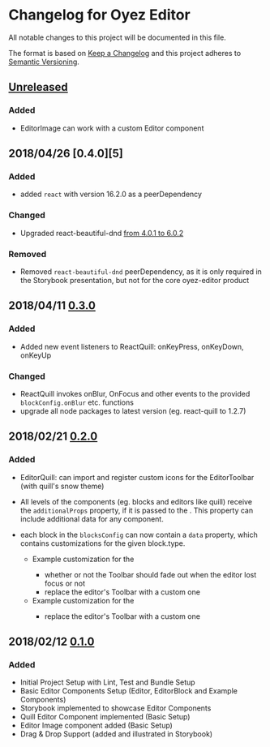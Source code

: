 # Changelog for Oyez Editor

All notable changes to this project will be documented in this file.

The format is based on [Keep a Changelog](http://keepachangelog.com/en/1.0.0/) and
this project adheres to [Semantic Versioning](http://semver.org/spec/v2.0.0.html).

## [Unreleased][1]

### Added

* EditorImage can work with a custom Editor component

## 2018/04/26 [0.4.0][5]

### Added

* added `react` with version 16.2.0 as a peerDependency

### Changed

* Upgraded react-beautiful-dnd [from 4.0.1 to 6.0.2](https://github.com/atlassian/react-beautiful-dnd/releases/tag/v6.0.2)

### Removed

* Removed `react-beautiful-dnd` peerDependency, as it is only required in the Storybook
  presentation, but not for the core oyez-editor product

## 2018/04/11 [0.3.0][4]

### Added

* Added new event listeners to ReactQuill: onKeyPress, onKeyDown, onKeyUp

### Changed

* ReactQuill invokes onBlur, OnFocus and other events to the provided `blockConfig.onBlur`
  etc. functions
* upgrade all node packages to latest version (eg. react-quill to 1.2.7)

## 2018/02/21 [0.2.0][3]

### Added

* EditorQuill: can import and register custom icons for the EditorToolbar (with
  quill's snow theme)

* All levels of the <Editor> components (eg. blocks and editors like quill)
  receive the `additionalProps` property, if it is passed to the <Editor />.
  This property can include additional data for any component.
* each block in the `blocksConfig` can now contain a `data` property, which contains
  customizations for the given block.type.
  * Example customization for the <EditorQuill />
    * whether or not the Toolbar should fade out when the editor lost focus or not
    * replace the editor's Toolbar with a custom one
  * Example customization for the <EditorImage />
    * replace the editor's Toolbar with a custom one

## 2018/02/12 [0.1.0][2]

### Added

* Initial Project Setup with Lint, Test and Bundle Setup
* Basic Editor Components Setup (Editor, EditorBlock and Example Components)
* Storybook implemented to showcase Editor Components
* Quill Editor Component implemented (Basic Setup)
* Editor Image component added (Basic Setup)
* Drag & Drop Support (added and illustrated in Storybook)

[1]: https://github.com/lovelysystems/oyez-editor/compare/v0.4.0...HEAD
[2]: https://github.com/lovelysystems/oyez-editor/releases/tag/v0.1.0
[3]: https://github.com/lovelysystems/oyez-editor/compare/v0.1.0...v0.2.0
[4]: https://github.com/lovelysystems/oyez-editor/compare/v0.2.0...v0.3.0
[4]: https://github.com/lovelysystems/oyez-editor/compare/v0.3.0...v0.4.0

